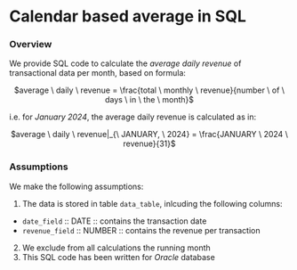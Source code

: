 # Calendar based average in SQL

### Overview
We provide SQL code to calculate the _average daily revenue_ of transactional data per month, based on formula:
<p align="center">
$average \ daily \ revenue = \frac{total \ monthly \ revenue}{number \ of \ days \ in \ the \ month}$
</p>

i.e. for _January 2024_, the average daily revenue is calculated as in:
<p align="center">
$average \ daily \ revenue|_{\ JANUARY, \ 2024} = \frac{JANUARY \ 2024 \ revenue}{31}$
</p>

### Assumptions
We make the following assumptions:
1. The data is stored in table ```data_table```, inlcuding the following columns:
  * ```date_field``` :: DATE :: contains the transaction date
  * ```revenue_field``` :: NUMBER :: contains the revenue per transaction
2. We exclude from all calculations the running month
3. This SQL code has been written for _Oracle_ database
